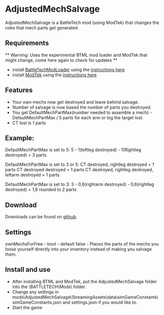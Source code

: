 # AdjustedMechSalvage
AdjustedMechSalvage is a BattleTech mod (using ModTek) that changes the rules that mech parts get generated.

## Requirements
** Warning: Uses the experimental BTML mod loader and ModTek that might change, come here again to check for updates **

* install [BattleTechModLoader](https://github.com/Mpstark/BattleTechModLoader/releases) using the [instructions here](https://github.com/Mpstark/BattleTechModLoader)
* install [ModTek](https://github.com/Mpstark/ModTek/releases) using the [instructions here](https://github.com/Mpstark/ModTek)

## Features
- Your own mechs now get destroyed and leave behind salvage.
- Number of salvage is now based the number of parts you destroyed.
- You get DefaultMechPartMax(number needed to assemble a mech) - DefaultMechPartMax / 5 parts for each arm or leg the target lost.
- CT lost is 1 parts

## Example: 
DefaultMechPartMax is set to 5:
5 - 1(leftleg destroyed) - 1(Rightleg destroyed) = 3 parts

DefaultMechPartMax is set to 3 or 5:
CT destroyed, rightleg destroyed = 1 parts
CT destroyed destroyed = 1 parts
CT destroyed, rightleg destroyed, leftarm destroyed = 1 parts

DefaultMechPartMax is set to 3:
3 - 0,6(rightarm destroyed) - 0,6(rightleg destroyed) = 1,8 rounded to 2 parts

## Download
Downloads can be found on [github](https://github.com/Morphyum/AdjustedMechSalvage/releases).
    
## Settings
ownMechsForFree - bool - default false - Places the parts of the mechs you loose yourself directly into your inventory instead of making you salvage them.
    
## Install and use
- After installing BTML and ModTek, put the AdjustedMechSalvage folder into the \BATTLETECH\Mods\ folder.
- Change any settings in mods\AdjustedMechSalvage\StreamingAssets\data\simGameConstants\simGameConstants.json and settings.json if you would like to.
- Start the game
